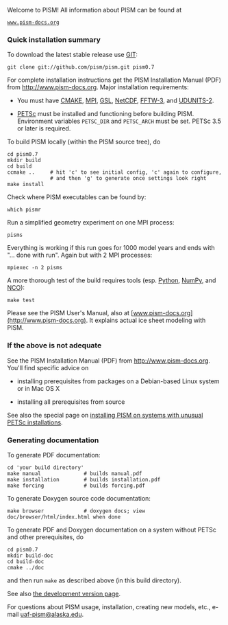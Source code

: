 Welcome to PISM!  All information about PISM can be found at

[`www.pism-docs.org`](http://www.pism-docs.org)

### Quick installation summary

To download the latest stable release use [GIT](http://git-scm.com/):

    git clone git://github.com/pism/pism.git pism0.7

For complete installation instructions get the PISM Installation Manual (PDF)
from http://www.pism-docs.org.  Major installation requirements:

- You must have [CMAKE](http://www.cmake.org/),
  [MPI](http://www.mcs.anl.gov/mpi/),
  [GSL](http://www.gnu.org/software/gsl/),
  [NetCDF](http://www.unidata.ucar.edu/software/netcdf/),
  [FFTW-3](http://www.fftw.org),
  and [UDUNITS-2](http://www.unidata.ucar.edu/software/udunits/).

- [PETSc](http://www-unix.mcs.anl.gov/petsc/) must be installed and functioning
  before building PISM.  Environment variables `PETSC_DIR` and `PETSC_ARCH`
  must be set.  PETSc 3.5 or later is required.

To build PISM locally (within the PISM source tree), do

    cd pism0.7
    mkdir build
    cd build
    ccmake ..     # hit 'c' to see initial config, 'c' again to configure,
                  # and then 'g' to generate once settings look right
    make install

Check where PISM executables can be found by:

    which pismr

Run a simplified geometry experiment on one MPI process:

    pisms

Everything is working if this run goes for 1000 model years and ends with
"... done with run".  Again but with 2 MPI processes:

    mpiexec -n 2 pisms

A more thorough test of the build requires tools (esp. [Python](https://www.python.org/), [NumPy](http://www.numpy.org/), and [NCO](http://nco.sourceforge.net/)):

    make test

Please see the PISM User's Manual, also at [www.pism-docs.org](http://www.pism-docs.org).
It explains actual ice sheet modeling with PISM.


### If the above is not adequate

See the PISM Installation Manual (PDF) from http://www.pism-docs.org.  You'll find specific advice on

- installing prerequisites from packages on a Debian-based Linux system or in Mac OS X

- installing all prerequisites from source

See also the special page on [installing PISM on systems with unusual PETSc installations](http://www.pism-docs.org/wiki/doku.php?id=manual_petsc_setup).


### Generating documentation

To generate PDF documentation:

    cd 'your build directory'
    make manual              # builds manual.pdf
    make installation        # builds installation.pdf
    make forcing             # builds forcing.pdf

To generate Doxygen source code documentation:

    make browser             # doxygen docs; view doc/browser/html/index.html when done

To generate PDF and Doxygen documentation on a system without PETSc and other prerequisites, do

    cd pism0.7
    mkdir build-doc
    cd build-doc
    cmake ../doc

and then run `make` as described above (in this build directory).

See also [the development version page](http://www.pism-docs.org/wiki/doku.php?id=development_version).

For questions about PISM usage, installation, creating new models, etc.,
e-mail <uaf-pism@alaska.edu>.

